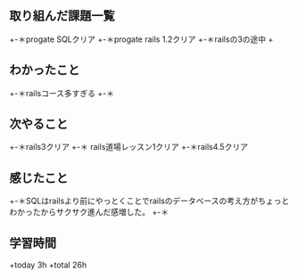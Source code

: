 ## 取り組んだ課題一覧
+-＊progate SQLクリア
+-＊progate rails 1.2クリア
+-＊railsの3の途中
+ 
## わかったこと
+-＊railsコース多すぎる
+-＊
## 次やること
+-＊rails3クリア
+-＊ rails道場レッスン1クリア
+-＊rails4.5クリア

## 感じたこと
+-＊SQLはrailsより前にやっとくことでrailsのデータベースの考え方がちょっとわかったからサクサク進んだ感増した。
+-＊
## 学習時間
+today 3h
+total 26h
